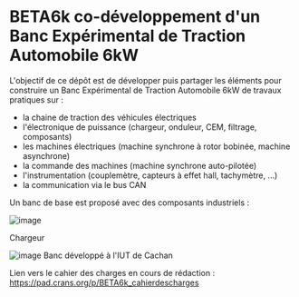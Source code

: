 # BETA6k co-développement d'un Banc Expérimental de Traction Automobile 6kW

L'objectif de ce dépôt est de développer puis partager les éléments pour construire un Banc Expérimental de Traction Automobile 6kW de travaux pratiques sur :
* la chaine de traction des véhicules électriques
* l'électronique de puissance (chargeur, onduleur, CEM, filtrage, composants)
* les machines électriques (machine synchrone à rotor bobinée, machine asynchrone)
* la commande des machines (machine synchrone auto-pilotée)
* l'instrumentation (couplemètre, capteurs à effet hall, tachymètre, ...)
* la communication via le bus CAN

Un banc de base est proposé avec des composants industriels : 

![image](https://github.com/user-attachments/assets/96fe0721-dbea-4d9c-8db4-b97b0c44799e)

Chargeur 

![image](https://github.com/user-attachments/assets/f365f16e-d460-4303-b378-ee5e90997bbb)
Banc développé à l'IUT de Cachan

Lien vers le cahier des charges en cours de rédaction : https://pad.crans.org/p/BETA6k_cahierdescharges

